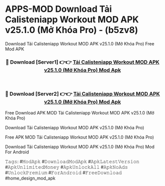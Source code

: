 # APPS-MOD Download Tải Calisteniapp Workout MOD APK v25.1.0 (Mở Khóa Pro) - (b5zv8)
Download Tải Calisteniapp Workout MOD APK v25.1.0 (Mở Khóa Pro) Free Mod APK

<div align="center">
<h3>🔴 Download [Server1] 👉👉 <a href="https://apk-comot.site?title=Tải_Calisteniapp_Workout_MOD_APK_v25.1.0_(Mở_Khóa_Pro)">Tải Calisteniapp Workout MOD APK v25.1.0 (Mở Khóa Pro) Mod Apk</a></h3><br>

<h3>🔴 Download [Server2] 👉👉 <a href="https://apk-comot.site?title=Tải_Calisteniapp_Workout_MOD_APK_v25.1.0_(Mở_Khóa_Pro)">Tải Calisteniapp Workout MOD APK v25.1.0 (Mở Khóa Pro) Mod Apk</a></h3>
</div>


Free Download APK MOD Tải Calisteniapp Workout MOD APK v25.1.0 (Mở Khóa Pro)

Download Tải Calisteniapp Workout MOD APK v25.1.0 (Mở Khóa Pro) 

Free APK MOD Tải Calisteniapp Workout MOD APK v25.1.0 (Mở Khóa Pro) 

Download Tải Calisteniapp Workout MOD APK v25.1.0 (Mở Khóa Pro) Mod For Android

𝚃𝚊𝚐𝚜: #𝙼𝚘𝚍𝙰𝚙𝚔 #𝙳𝚘𝚠𝚗𝚕𝚘𝚊𝚍𝙼𝚘𝚍𝙰𝚙𝚔 #𝙰𝚙𝚔𝙻𝚊𝚝𝚎𝚜𝚝𝚅𝚎𝚛𝚜𝚒𝚘𝚗 #𝙰𝚙𝚔𝚄𝚗𝚕𝚒𝚖𝚒𝚝𝚎𝚍𝙼𝚘𝚗𝚎𝚢 #𝙰𝚙𝚔𝚄𝚗𝚕𝚘𝚌𝚔𝙰𝚕𝚕 #𝙰𝚙𝚔𝙽𝚘𝙰𝚍𝚜 #𝚄𝚗𝚕𝚘𝚌𝚔𝙿𝚛𝚎𝚖𝚒𝚞𝚖 #𝙵𝚘𝚛𝙰𝚗𝚍𝚛𝚘𝚒𝚍 #𝙵𝚛𝚎𝚎𝙳𝚘𝚠𝚗𝚕𝚘𝚊𝚍 #home_design_mod_apk